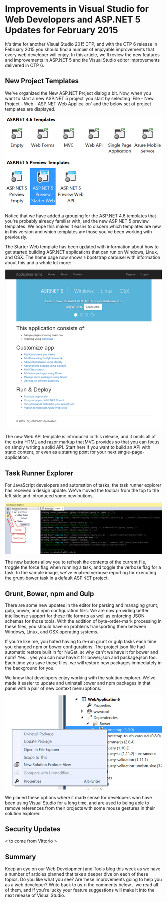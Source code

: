 # Improvements in Visual Studio for Web Developers and ASP.NET 5 Updates for February 2015 #

It's time for another Visual Studio 2015 CTP, and with the CTP 6 release in February 2015 you should find a number of enjoyable improvements that every web developer will enjoy.  In this article, we'll review the new features and improvements in ASP.NET 5 and the Visual Studio editor improvements delivered in CTP 6.

## New Project Templates ##

We've organized the New ASP.NET Project dialog a bit.  Now, when you want to start a new ASP.NET 5 project, you start by selecting 'File - New Project - Web - ASP.NET Web Application' and the below set of project templates are displayed.

![New Project Template options](projecttemplates.png)

Notice that we have added a grouping for the ASP.NET 4.6 templates that you're probably already familiar with, and the new ASP.NET 5 preview templates.  We hope this makes it easier to discern which templates are new in this version and which templates are those you've been working with previously.

The Starter Web template has been updated with information about how to get started building ASP.NET applications that can run on Windows, Linux, and OSX.  The home page now shows a bootstrap carousel with information about this and a whole lot more:

![New Sample Home Page](starterWeb.png)

The new Web API template is introduced in this release, and it omits all of the extra HTML and razor markup that MVC provides so that you can focus on simply writing a solid API.  Start here if you want to build an API with static content, or even as a starting point for your next single-page-application.

## Task Runner Explorer ##

For JavaScript developers and automation of tasks, the task runner explorer has received a design update.  We've moved the toolbar from the top to the left side and introduced some new buttons.

![Task Runner Explorer running Bower in verbose mode](TRX.png)

The new buttons allow you to refresh the contents of the current file, troggle the force flag when running a task, and toggle the verbose flag for a task.  In the sample image, we've enabled verbose reporting for executing the grunt-bower task in a default ASP.NET project.

## Grunt, Bower, npm and Gulp  

There are some new updates in the editor for parsing and managing grunt, gulp, bower, and npm configuration files.  We are now providing better intellisense support for these file formats as well as enforcing JSON schemas for those tools.  With the addition of byte-order-mark processing in these files, you should have no problems transporting them between Windows, Linux, and OSX operating systems.

If you're like me, you hated having to re-run grunt or gulp tasks each time you changed npm or bower configurations.  The project.json file had automatic restore built in for NuGet, so why can't we have it for bower and npm?  Yes... yes you can now have it for bower.json and package.json too.  Each time you save these files, we will restore new packages immediately in the background for you.

We know that developers enjoy working with the solution explorer.  We've made it easier to update and uninstall bower and npm packages in that panel with a pair of new context menu options:

![Solution Explorer context menu for the Bower - bootstrap package](solutionExplorer.png)

We placed these options where it made sense for developers who have been using Visual Studio for a long time, and are used to being able to remove references from their projects with some mouse gestures in their solution explorer.  

## Security Updates

< to come from Vittorio >

## Summary

Keep an eye on our Web Development and Tools blog this week as we have a number of articles planned that take a deeper dive on each of these topics.  Do you like what you see?  Are these improvements going to help you as a web developer?  Write back to us in the comments below... we read all of them, and if you're lucky your feature suggestions will make it into the next release of Visual Studio.